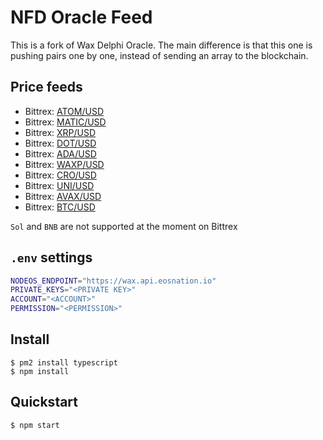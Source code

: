 # NFD Oracle Feed
This is a fork of Wax Delphi Oracle.
The main difference is that this one is pushing pairs one by one, instead of sending an array to the blockchain.

## Price feeds

- Bittrex: [ATOM/USD](https://api.bittrex.com/v3/markets/ATOM-USD/ticker)
- Bittrex: [MATIC/USD](https://api.bittrex.com/v3/markets/MATIC-USD/ticker)
- Bittrex: [XRP/USD](https://api.bittrex.com/v3/markets/XRP-USD/ticker)
- Bittrex: [DOT/USD](https://api.bittrex.com/v3/markets/DOT-USD/ticker)
- Bittrex: [ADA/USD](https://api.bittrex.com/v3/markets/ADA-USD/ticker)
- Bittrex: [WAXP/USD](https://api.bittrex.com/v3/markets/WAXP-USD/ticker)
- Bittrex: [CRO/USD](https://api.bittrex.com/v3/markets/CRO-USD/ticker)
- Bittrex: [UNI/USD](https://api.bittrex.com/v3/markets/UNI-USD/ticker)
- Bittrex: [AVAX/USD](https://api.bittrex.com/v3/markets/AVAX-USD/ticker)
- Bittrex: [BTC/USD](https://api.bittrex.com/v3/markets/BTC-USD/ticker)

`Sol` and `BNB` are not supported at the moment on Bittrex

## `.env` settings

```bash
NODEOS_ENDPOINT="https://wax.api.eosnation.io"
PRIVATE_KEYS="<PRIVATE KEY>"
ACCOUNT="<ACCOUNT>"
PERMISSION="<PERMISSION>"
```

## Install

```
$ pm2 install typescript
$ npm install
```

## Quickstart

```
$ npm start
```
